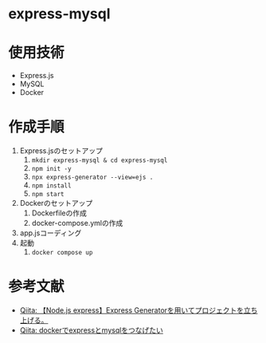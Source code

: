 # express-mysql

# 使用技術
- Express.js
- MySQL
- Docker

# 作成手順
1. Express.jsのセットアップ
   1. `mkdir express-mysql & cd express-mysql`
   2. `npm init -y`
   3. `npx express-generator --view=ejs .`
   4. `npm install`
   5. `npm start`
2. Dockerのセットアップ
   1. Dockerfileの作成
   2. docker-compose.ymlの作成
3. app.jsコーディング
4. 起動
   1. `docker compose up`

# 参考文献
- [Qiita: 【Node.js express】Express Generatorを用いてプロジェクトを立ち上げる。](https://qiita.com/sho_U/items/e3e91132710875c5c303)
- [Qiita: dockerでexpressとmysqlをつなげたい](https://qiita.com/cedrictarou/items/ad7fab32a47d620045a0)


